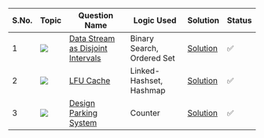 S.No. | Topic | Question Name | Logic Used | Solution | Status |
------|---------------|------------|-------|------|------|
1 | ![](https://img.shields.io/badge/Design-f0772b?style=for-the-badge&logo=array&logoColor=black) | [ Data Stream as Disjoint Intervals](https://leetcode.com/problems/data-stream-as-disjoint-intervals/) | Binary Search, Ordered Set | [Solution]() | ✅ |
2 | ![](https://img.shields.io/badge/Design-f0772b?style=for-the-badge&logo=array&logoColor=black) | [LFU Cache](https://leetcode.com/problems/lfu-cache/) | Linked-Hashset, Hashmap  | [Solution](https://github.com/himanshugupta09/LEETCODE_SOLUTIONS/blob/main/Design/lfu-cache.cpp) | ✅ |
3 | ![](https://img.shields.io/badge/Design-f0772b?style=for-the-badge&logo=array&logoColor=black) | [Design Parking System](https://leetcode.com/problems/design-parking-system/) | Counter  | [Solution](https://github.com/himanshugupta09/LEETCODE_SOLUTIONS/blob/main/Design/design-parking-system.cpp) | ✅ |

